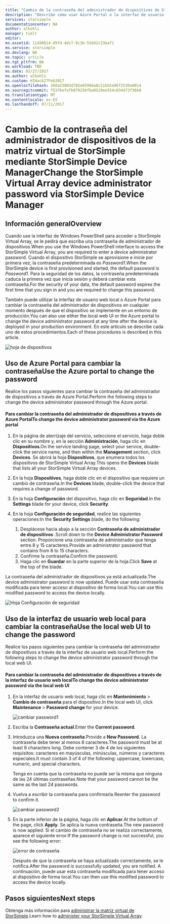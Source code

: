 ```yaml
---
title: "Cambio de la contraseña del administrador de dispositivos de StorSimple Virtual Array | Microsoft Docs"
description: "Describe cómo usar Azure Portal o la interfaz de usuario web de StorSimple Virtual Array para cambiar la contraseña del administrador de dispositivos."
services: storsimple
documentationcenter: NA
author: alkohli
manager: timlt
editor: 
ms.assetid: 11490814-d9fd-4dc7-9c3b-55dd2c23eaf1
ms.service: storsimple
ms.devlang: NA
ms.topic: article
ms.tgt_pltfrm: NA
ms.workload: TBD
ms.date: 02/27/2017
ms.author: alkohli
ms.custom: H1Hack27Feb2017
ms.openlocfilehash: 260a23003d705e6598da8c51bb5a96f2539a0014
ms.sourcegitcommit: f537befafb079256fba0529ee554c034d73f36b0
ms.translationtype: MT
ms.contentlocale: es-ES
ms.lasthandoff: 07/11/2017
---
```

# <a name="change-the-storsimple-virtual-array-device-administrator-password-via-storsimple-device-manager"></a><span data-ttu-id="cb459-103">Cambio de la contraseña del administrador de dispositivos de la matriz virtual de StorSimple mediante StorSimple Device Manager</span><span class="sxs-lookup"><span data-stu-id="cb459-103">Change the StorSimple Virtual Array device administrator password via StorSimple Device Manager</span></span>

## <a name="overview"></a><span data-ttu-id="cb459-104">Información general</span><span class="sxs-lookup"><span data-stu-id="cb459-104">Overview</span></span>

<span data-ttu-id="cb459-105">Cuando use la interfaz de Windows PowerShell para acceder a StorSimple Virtual Array, se le pedirá que escriba una contraseña de administrador de dispositivos.</span><span class="sxs-lookup"><span data-stu-id="cb459-105">When you use the Windows PowerShell interface to access the StorSimple Virtual Array, you are required to enter a device administrator password.</span></span> <span data-ttu-id="cb459-106">Cuando el dispositivo StorSimple se aprovisione e inicie por primera vez, la contraseña predeterminada es *Password1*.</span><span class="sxs-lookup"><span data-stu-id="cb459-106">When the StorSimple device is first provisioned and started, the default password is *Password1*.</span></span> <span data-ttu-id="cb459-107">Para la seguridad de los datos, la contraseña predeterminada caduca la primera vez que inicia sesión y deberá cambiar esta contraseña.</span><span class="sxs-lookup"><span data-stu-id="cb459-107">For the security of your data, the default password expires the first time that you sign in and you are required to change this password.</span></span>

<span data-ttu-id="cb459-108">También puede utilizar la interfaz de usuario web local o Azure Portal para cambiar la contraseña del administrador de dispositivos en cualquier momento después de que el dispositivo se implemente en un entorno de producción.</span><span class="sxs-lookup"><span data-stu-id="cb459-108">You can also use either the local web UI or the Azure portal to change the device administrator password at any time after the device is deployed in your production environment.</span></span> <span data-ttu-id="cb459-109">En este artículo se describe cada uno de estos procedimientos.</span><span class="sxs-lookup"><span data-stu-id="cb459-109">Each of these procedures is described in this article.</span></span>

 ![hoja de dispositivos](./media/storsimple-virtual-array-change-device-admin-password/ova-devices-blade.png)

## <a name="use-the-azure-portal-to-change-the-password"></a><span data-ttu-id="cb459-111">Uso de Azure Portal para cambiar la contraseña</span><span class="sxs-lookup"><span data-stu-id="cb459-111">Use the Azure portal to change the password</span></span>

<span data-ttu-id="cb459-112">Realice los pasos siguientes para cambiar la contraseña del administrador de dispositivos a través de Azure Portal.</span><span class="sxs-lookup"><span data-stu-id="cb459-112">Perform the following steps to change the device administrator password through the Azure portal.</span></span>

#### <a name="to-change-the-device-administrator-password-via-the-azure-portal"></a><span data-ttu-id="cb459-113">Para cambiar la contraseña del administrador de dispositivos a través de Azure Portal</span><span class="sxs-lookup"><span data-stu-id="cb459-113">To change the device administrator password via the Azure portal</span></span>

1. <span data-ttu-id="cb459-114">En la página de aterrizaje del servicio, seleccione el servicio, haga doble clic en su nombre y, en la sección **Administración**, haga clic en **Dispositivos**.</span><span class="sxs-lookup"><span data-stu-id="cb459-114">On the service landing page, select your service, double-click the service name, and then within the **Management** section, click **Devices**.</span></span> <span data-ttu-id="cb459-115">Se abrirá la hoja **Dispositivos**, que enumera todos los dispositivos de StorSimple Virtual Array.</span><span class="sxs-lookup"><span data-stu-id="cb459-115">This opens the **Devices** blade that lists all your StorSimple Virtual Array devices.</span></span>

2. <span data-ttu-id="cb459-116">En la hoja **Dispositivos**, haga doble clic en el dispositivo que requiere un cambio de contraseña.</span><span class="sxs-lookup"><span data-stu-id="cb459-116">In the **Devices** blade, double-click the device that requires a change of password.</span></span>

3. <span data-ttu-id="cb459-117">En la hoja **Configuración** del dispositivo, haga clic en **Seguridad**.</span><span class="sxs-lookup"><span data-stu-id="cb459-117">In the **Settings** blade for your device, click **Security**.</span></span>

4. <span data-ttu-id="cb459-118">En la hoja **Configuración de seguridad**, realice las siguientes operaciones:</span><span class="sxs-lookup"><span data-stu-id="cb459-118">In the **Security Settings** blade, do the following:</span></span>
   
   1. <span data-ttu-id="cb459-119">Desplácese hacia abajo a la sección **Contraseña de administrador de dispositivos** .</span><span class="sxs-lookup"><span data-stu-id="cb459-119">Scroll down to the **Device Administrator Password** section.</span></span> <span data-ttu-id="cb459-120">Proporcione una contraseña de administrador que tenga entre 8 y 15 caracteres.</span><span class="sxs-lookup"><span data-stu-id="cb459-120">Provide an administrator password that contains from 8 to 15 characters.</span></span>
   2. <span data-ttu-id="cb459-121">Confirme la contraseña.</span><span class="sxs-lookup"><span data-stu-id="cb459-121">Confirm the password.</span></span>
   3. <span data-ttu-id="cb459-122">Haga clic en **Guardar** en la parte superior de la hoja.</span><span class="sxs-lookup"><span data-stu-id="cb459-122">Click **Save** at the top of the blade.</span></span>

<span data-ttu-id="cb459-123">La contraseña del administrador de dispositivos ya está actualizada.</span><span class="sxs-lookup"><span data-stu-id="cb459-123">The device administrator password is now updated.</span></span> <span data-ttu-id="cb459-124">Puede usar esta contraseña modificada para tener acceso al dispositivo de forma local.</span><span class="sxs-lookup"><span data-stu-id="cb459-124">You can use this modified password to access the device locally.</span></span>

![Hoja Configuración de seguridad](./media/storsimple-virtual-array-change-device-admin-password/ova-change-device-pwd.png)

## <a name="use-the-local-web-ui-to-change-the-password"></a><span data-ttu-id="cb459-126">Uso de la interfaz de usuario web local para cambiar la contraseña</span><span class="sxs-lookup"><span data-stu-id="cb459-126">Use the local web UI to change the password</span></span>

<span data-ttu-id="cb459-127">Realice los pasos siguientes para cambiar la contraseña del administrador de dispositivos a través de la interfaz de usuario web local.</span><span class="sxs-lookup"><span data-stu-id="cb459-127">Perform the following steps to change the device administrator password through the local web UI.</span></span>

#### <a name="to-change-the-device-administrator-password-via-the-local-web-ui"></a><span data-ttu-id="cb459-128">Para cambiar la contraseña del administrador de dispositivos a través de la interfaz de usuario web local</span><span class="sxs-lookup"><span data-stu-id="cb459-128">To change the device administrator password via the local web UI</span></span>

1. <span data-ttu-id="cb459-129">En la interfaz de usuario web local, haga clic en **Mantenimiento**  >  **Cambio de contraseña** para el dispositivo.</span><span class="sxs-lookup"><span data-stu-id="cb459-129">In the local web UI, click **Maintenance** > **Password change** for your device.</span></span>
   
    ![cambiar password1](./media/storsimple-virtual-array-change-device-admin-password/image40.png)
2. <span data-ttu-id="cb459-131">Escriba la **Contraseña actual**.</span><span class="sxs-lookup"><span data-stu-id="cb459-131">Enter the **Current password**.</span></span>
3. <span data-ttu-id="cb459-132">Introduzca una **Nueva contraseña**.</span><span class="sxs-lookup"><span data-stu-id="cb459-132">Provide a **New Password**.</span></span> <span data-ttu-id="cb459-133">La contraseña debe tener al menos 8 caracteres.</span><span class="sxs-lookup"><span data-stu-id="cb459-133">The password must be at least 8 characters long.</span></span> <span data-ttu-id="cb459-134">Debe contener 3 de 4 de los siguientes requisitos: caracteres en mayúsculas, minúsculas, números y caracteres especiales.</span><span class="sxs-lookup"><span data-stu-id="cb459-134">It must contain 3 of 4 of the following: uppercase, lowercase, numeric, and special characters.</span></span>
   
    <span data-ttu-id="cb459-135">Tenga en cuenta que la contraseña no puede ser la misma que ninguna de las 24 últimas contraseñas.</span><span class="sxs-lookup"><span data-stu-id="cb459-135">Note that your password cannot be the same as the last 24 passwords.</span></span>
4. <span data-ttu-id="cb459-136">Vuelva a escribir la contraseña para confirmarla.</span><span class="sxs-lookup"><span data-stu-id="cb459-136">Reenter the password to confirm it.</span></span>
   
    ![cambiar password2](./media/storsimple-virtual-array-change-device-admin-password/image41.png)
5. <span data-ttu-id="cb459-138">En la parte inferior de la página, haga clic en **Aplicar**.</span><span class="sxs-lookup"><span data-stu-id="cb459-138">At the bottom of the page, click **Apply**.</span></span> <span data-ttu-id="cb459-139">Se aplica la nueva contraseña.</span><span class="sxs-lookup"><span data-stu-id="cb459-139">The new password is now applied.</span></span> <span data-ttu-id="cb459-140">Si el cambio de contraseña no se realiza correctamente, aparece el siguiente error:</span><span class="sxs-lookup"><span data-stu-id="cb459-140">If the password change is not successful, you see the following error:</span></span>
   
    ![error de contraseña](./media/storsimple-virtual-array-change-device-admin-password/image42.png)
   
    <span data-ttu-id="cb459-142">Después de que la contraseña se haya actualizado correctamente, se le notifica.</span><span class="sxs-lookup"><span data-stu-id="cb459-142">After the password is successfully updated, you are notified.</span></span> <span data-ttu-id="cb459-143">A continuación, puede usar esta contraseña modificada para tener acceso al dispositivo de forma local.</span><span class="sxs-lookup"><span data-stu-id="cb459-143">You can then use this modified password to access the device locally.</span></span>


## <a name="next-steps"></a><span data-ttu-id="cb459-144">Pasos siguientes</span><span class="sxs-lookup"><span data-stu-id="cb459-144">Next steps</span></span>
<span data-ttu-id="cb459-145">Obtenga más información para [administrar la matriz virtual de StorSimple](storsimple-ova-web-ui-admin.md).</span><span class="sxs-lookup"><span data-stu-id="cb459-145">Learn how to [administer your StorSimple Virtual Array](storsimple-ova-web-ui-admin.md).</span></span>

